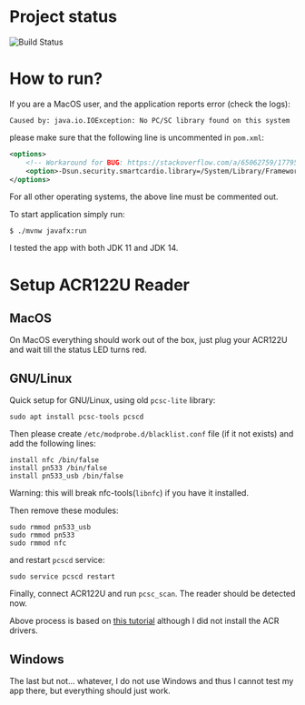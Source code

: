 # Project status

![Build Status](https://github.com/marcin-chwedczuk/rfid/actions/workflows/basic-ci.yaml/badge.svg)

# How to run?

If you are a MacOS user, and the application reports error (check the logs):
```
Caused by: java.io.IOException: No PC/SC library found on this system
```
please make sure that the following line is uncommented in `pom.xml`:
```xml
<options>
    <!-- Workaround for BUG: https://stackoverflow.com/a/65062759/1779504 -->
    <option>-Dsun.security.smartcardio.library=/System/Library/Frameworks/PCSC.framework/PCSC</option>
</options>
```
For all other operating systems, the above line must be commented out.

To start application simply run:
```
$ ./mvnw javafx:run
```

I tested the app with both JDK 11 and JDK 14.

# Setup ACR122U Reader

## MacOS
On MacOS everything should work out of the box, just plug your ACR122U
and wait till the status LED turns red.

## GNU/Linux
Quick setup for GNU/Linux, using old `pcsc-lite` library:
```
sudo apt install pcsc-tools pcscd
```

Then please create `/etc/modprobe.d/blacklist.conf` file (if it not exists) and
add the following lines:
```
install nfc /bin/false
install pn533 /bin/false
install pn533_usb /bin/false
```
Warning: this will break nfc-tools(`libnfc`) if you have it installed.

Then remove these modules:
```
sudo rmmod pn533_usb
sudo rmmod pn533
sudo rmmod nfc
```
and restart `pcscd` service:
```
sudo service pcscd restart
```
Finally, connect ACR122U and run `pcsc_scan`. 
The reader should be detected now.

Above process is based on 
[this tutorial](https://oneguyoneblog.com/2016/11/02/acr122u-nfc-usb-reader-linux-mint/)
although I did not install the ACR drivers.

## Windows
The last but not... whatever, I do not use Windows and thus I cannot
test my app there, but everything should just work.
